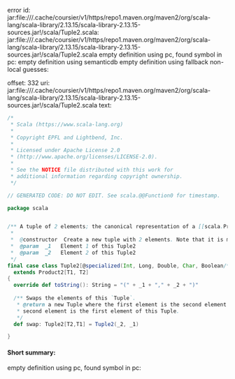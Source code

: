 error id: jar:file://<HOME>/.cache/coursier/v1/https/repo1.maven.org/maven2/org/scala-lang/scala-library/2.13.15/scala-library-2.13.15-sources.jar!/scala/Tuple2.scala:
jar:file://<HOME>/.cache/coursier/v1/https/repo1.maven.org/maven2/org/scala-lang/scala-library/2.13.15/scala-library-2.13.15-sources.jar!/scala/Tuple2.scala
empty definition using pc, found symbol in pc: 
empty definition using semanticdb
empty definition using fallback
non-local guesses:

offset: 332
uri: jar:file://<HOME>/.cache/coursier/v1/https/repo1.maven.org/maven2/org/scala-lang/scala-library/2.13.15/scala-library-2.13.15-sources.jar!/scala/Tuple2.scala
text:
```scala
/*
 * Scala (https://www.scala-lang.org)
 *
 * Copyright EPFL and Lightbend, Inc.
 *
 * Licensed under Apache License 2.0
 * (http://www.apache.org/licenses/LICENSE-2.0).
 *
 * See the NOTICE file distributed with this work for
 * additional information regarding copyright ownership.
 */

// GENERATED CODE: DO NOT EDIT. See scala.@@Function0 for timestamp.

package scala


/** A tuple of 2 elements; the canonical representation of a [[scala.Product2]].
 *
 *  @constructor  Create a new tuple with 2 elements. Note that it is more idiomatic to create a Tuple2 via `(t1, t2)`
 *  @param  _1   Element 1 of this Tuple2
 *  @param  _2   Element 2 of this Tuple2
 */
final case class Tuple2[@specialized(Int, Long, Double, Char, Boolean/*, AnyRef*/) +T1, @specialized(Int, Long, Double, Char, Boolean/*, AnyRef*/) +T2](_1: T1, _2: T2)
  extends Product2[T1, T2]
{
  override def toString(): String = "(" + _1 + "," + _2 + ")"
  
  /** Swaps the elements of this `Tuple`.
   * @return a new Tuple where the first element is the second element of this Tuple and the
   * second element is the first element of this Tuple.
   */
  def swap: Tuple2[T2,T1] = Tuple2(_2, _1)

}

```


#### Short summary: 

empty definition using pc, found symbol in pc: 